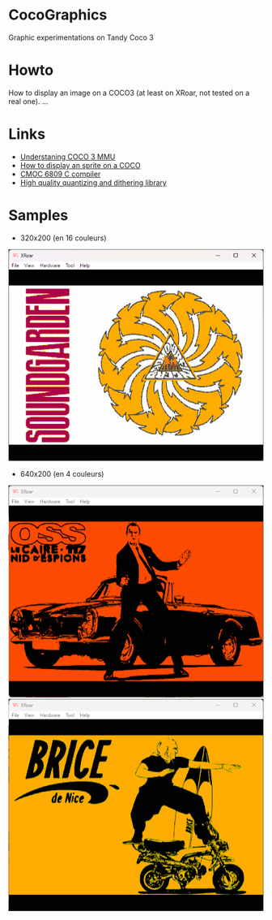 # CocoGraphics
Graphic experimentations on Tandy Coco 3

# Howto
How to display an image on a COCO3 (at least on XRoar, not tested on a real one).
...

# Links
- [Understaning COCO 3 MMU](https://subethasoftware.com/2020/04/19/understanding-and-using-the-coco-3-mmu/)
- [How to display an sprite on a COCO](https://www.chibiakumas.com/6809/platform.php#LessonP9)
- [CMOC 6809 C compiler](http://perso.b2b2c.ca/~sarrazip/dev/cmoc.html)
- [High quality quantizing and dithering library](https://github.com/exoticorn/exoquant)

# Samples
- 320x200 (en 16 couleurs)
<img src="samples/xrbadm.png">

- 640x200 (en 4 couleurs)
<img src="samples/xross.png">
<img src="samples/xrbn.png">
